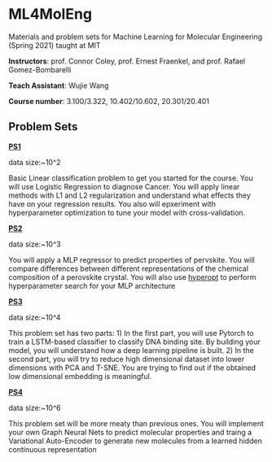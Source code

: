 # ML4MolEng

Materials and problem sets for Machine Learning for Molecular Engineering (Spring 2021) taught at MIT

**Instructors**: prof. Connor Coley, prof. Ernest Fraenkel, and prof. Rafael Gomez-Bombarelli 

**Teach Assistant**: Wujie Wang

**Course number**: 3.100/3.322, 10.402/10.602, 20.301/20.401

## Problem Sets

[**PS1**](https://github.com/wwang2/ML4MolEng/blob/master/psets/ps1/MLMOL_Spring_2021_PS1.pdf)

data size:~10^2

Basic Linear classification problem to get you started for the course. You will use Logistic Regression to diagnose Cancer. You will apply linear methods with L1 and L2 regularization and understand what effects they have on your regression results. You also will epxeriment with hyperparameter optimization to tune your model with cross-validation. 

[**PS2**](https://github.com/wwang2/ML4MolEng/blob/master/psets/ps2/MLMOL_Spring_2021_PS2.pdf) 

data size:~10^3

You will apply a MLP regressor to predict properties of pervskite. You will compare differences between different representations of the chemical composition of a perovskite crystal. You will also use [hyperopt](https://github.com/hyperopt/hyperopt) to perform hyperparameter search for your MLP architecture

[**PS3**](https://github.com/wwang2/ML4MolEng/blob/master/psets/ps3/MLMOL_Spring_2021_PS3.pdf)

data size:~10^4

This problem set has two parts: 1) In the first part, you will use Pytorch to train a LSTM-based classifier to classify DNA binding site. By building your model, you will understand how a deep learning pipeline is built. 2) In the second part, you will try to reduce high dimensional dataset into lower dimensions with PCA and T-SNE. You are trying to find out if the obtained low dimensional embedding is meaningful. 

[**PS4**](https://github.com/wwang2/ML4MolEng/blob/master/psets/ps4/MLMOL_Spring_2021_PS4.pdf)

data size:~10^6

This problem set will be more meaty than previous ones. You will implement your own Graph Neural Nets to predict molecular properties and traing a Variational Auto-Encoder to generate new molecules from a learned hidden continuous representation 


